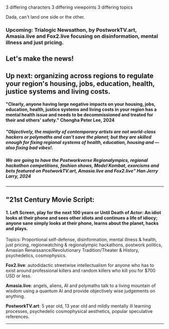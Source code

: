 


3 differing characters
3 differing viewpoints
3 differing topics

Dada, can't land one side or the other.






### Upcoming: Trialogic Newsathon, by PostworkTV.art, Amasia.live and Fox2.live focusing on disinformation, mental illness and just pricing.

Let's make the news!
----








## Up next: organizing across regions to regulate your region's housing, jobs, education, health, justice systems and living costs.



#### "Clearly, anyone having large negative impacts on your housing, jobs, education, health, justice systems and living costs in your region has a mental health issue and needs to be decommissioned and treated for their and others' safety." Chongha Peter Lee, 2024



##### "Objectively, the majority of contemporary artists are not world-class hackers or polymaths and can't save the planet; but they are skilled enough for fixing regional systems of health, education, housing and — also fixing bad vibes!. 

##### We are going to have the Postworkverse Regionalympics, regional hackathon competitions, fashion shows, Model Kombat, exorcisms and bets featured on PostworkTV.art, Amasia.live and Fox2.live" Han Jerry Larry, 2024

----




## "21st Century Movie Script:

#### 1. Left Screen, play for the next 100 years or Until Death of Actor: An idiot looks at their phone and sees other idiots and continues a life of idiocy; anyone sane simply looks at their phone, learns about the planet, hacks and plays.



Topics: Proportional self-defense, disinformation, mental illness & health, just pricing, regionwatching & regionalympic hackathons, postwork politics, Amasian Renaissance/Revolutionary Tradition/Theater & History, psychedelics, cosmophysics.

**Fox2.live**: autodidactic streetwise intellectualism for anyone who has to exist around professional killers and random killers who kill you for $700 USD or less.

**Amasia.live**: angels, aliens, AI and polymaths talk to a living mountain of wisdom using a quantum AI and provide objectively wise judgements on anything.

**PostworkTV.art**: 5 year old, 13 year old and mildly mentally ill learning processes, psychedelic cosmophysical aesthetics, popular speculative references.

----






